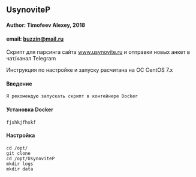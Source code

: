 ## UsynoviteP
#### Author: Timofeev Alexey, 2018
#### email: buzzin@mail.ru


Скрипт для парсинга сайта www.usynovite.ru и отправки новых анкет в чат/канал Telegram

Инструкция по настройке и запуску расчитана на ОС CentOS 7.x

#### Введение

    Я рекомендую запускать скрипт в контейнере Docker

#### Установка Docker

    fjshkjfhskf

#### Настройка

    cd /opt/
    git clone
    cd /opt/UsynoviteP
    mkdir logs
    mkdir data
    